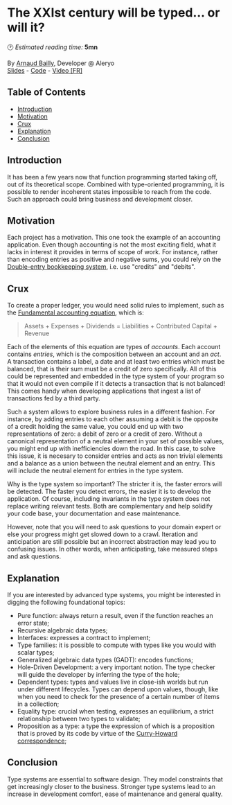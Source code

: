 # The XXIst century will be typed... or will it?
🕑 *Estimated reading time:* **5mn**

By [Arnaud Bailly](https://twitter.com/dr_c0d3), Developer @ Aleryo  
[Slides](https://abailly.github.io/slides/xxi-century-shall-be-typed-okiwi.html#/) - [Code](https://github.com/abailly/xxi-century-typed) - [Video \[FR\]](https://www.youtube.com/watch?v=WQYKQK3MB2g)

## Table of Contents
  * [Introduction](#introduction)
  * [Motivation](#motivation)
  * [Crux](#crux)
  * [Explanation](#explanation)
  * [Conclusion](#conclusion)

## Introduction
It has been a few years now that function programming started taking off, out of its theoretical scope. Combined with type-oriented programming, it is possible to render incoherent states impossible to reach from the code. Such an approach could bring business and development closer.

## Motivation
Each project has a motivation. This one took the example of an accounting application. Even though accounting is not the most exciting field, what it lacks in interest it provides in terms of scope of work. For instance, rather than encoding entries as positive and negative sums, you could rely on the [Double-entry bookkeeping system](https://en.wikipedia.org/wiki/Double-entry_bookkeeping_system), i.e. use "credits" and "debits".

## Crux

To create a proper ledger, you would need solid rules to implement, such as the [Fundamental accounting equation](https://en.wikipedia.org/wiki/Accounting_equation), which is:
> Assets + Expenses + Dividends = Liabilities + Contributed Capital + Revenue

Each of the elements of this equation are types of *accounts*. Each account contains *entries*, which is the composition between an account and an *act*. A transaction contains a label, a date and at least two entries which must be balanced, that is their sum must be a credit of zero specifically. All of this could be represented and embedded in the type system of your program so that it would not even compile if it detects a transaction that is not balanced! This comes handy when developing applications that ingest a list of transactions fed by a third party.

Such a system allows to explore business rules in a different fashion. For instance, by adding entries to each other assuming a debit is the opposite of a credit holding the same value, you could end up with two representations of zero: a debit of zero or a credit of zero. Without a canonical representation of a neutral element in your set of possible values, you might end up with inefficiencies down the road. In this case, to solve this issue, it is necesary to consider entries and acts as non trivial elements and a balance as a union between the neutral element and an entry. This will include the neutral element for entries in the type system.

Why is the type system so important? The stricter it is, the faster errors will be detected. The faster you detect errors, the easier it is to develop the application. Of course, including invariants in the type system does not replace writing relevant tests. Both are complementary and help solidify your code base, your documentation and ease maintenance.

However, note that you will need to ask questions to your domain expert or else your progress might get slowed down to a crawl. Iteration and anticipation are still possible but an incorrect abstraction may lead you to confusing issues. In other words, when anticipating, take measured steps and ask questions.

## Explanation

If you are interested by advanced type systems, you might be interested in digging the following foundational topics:
- Pure function: always return a result, even if the function reaches an error state;
- Recursive algebraic data types;
- Interfaces: expresses a contract to implement;
- Type families: it is possible to compute with types like you would with scalar types;
- Generalized algebraic data types (GADT): encodes functions;
- Hole-Driven Development: a very important notion. The type checker will guide the developer by inferring the type of the hole;
- Dependent types: types and values live in close-ish worlds but run under different lifecycles. Types can depend upon values, though, like when you need to check for the presence of a certain number of items in a collection;
- Equality type: crucial when testing, expresses an equilibrium, a strict relationship between two types to validate;
- Proposition as a type: a type the expression of which is a proposition that is proved by its code by virtue of the [Curry-Howard correspondence](https://en.wikipedia.org/wiki/Curry%E2%80%93Howard_correspondence);

## Conclusion

Type systems are essential to software design. They model constraints that get increasingly closer to the business. Stronger type systems lead to an increase in development comfort, ease of maintenance and general quality.